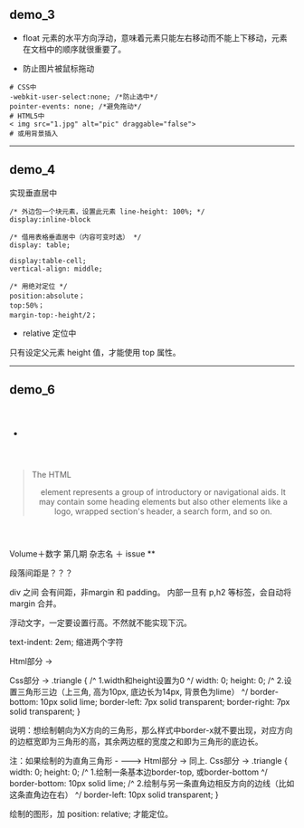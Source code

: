 ## demo_3

- float
元素的水平方向浮动，意味着元素只能左右移动而不能上下移动，元素在文档中的顺序就很重要了。

- 防止图片被鼠标拖动
 ```
 # CSS中
 -webkit-user-select:none; /*防止选中*/
 pointer-events: none; /*避免拖动*/
 # HTML5中
 < img src="1.jpg" alt="pic" draggable="false">
 # 或用背景插入
 ```

---
## demo_4

实现垂直居中
 
```
/* 外边包一个块元素，设置此元素 line-height: 100%; */ 
display:inline-block

/* 借用表格垂直居中（内容可变时选） */
display: table; 

display:table-cell;
vertical-align: middle;

/* 用绝对定位 */
position:absolute；
top:50%；
margin-top:-height/2；

```

- relative 定位中

只有设定父元素 height 值，才能使用 top 属性。

---
## demo_6

- <header> 
 > The HTML <header> element represents a group of introductory or navigational aids. It may contain some heading elements but also other elements like a logo, wrapped section's header, a search form, and so on.

Volume＋数字 第几期
杂志名 ＋ issue **

段落间距是？？？

div 之间 会有间距，非margin 和 padding。 内部一旦有 p,h2 等标签，会自动将 margin 合并。

浮动文字，一定要设置行高。不然就不能实现下沉。

text-indent: 2em; 缩进两个字符

Html部分 ->  <div class="triangle"></div>
   Css部分  ->  .triangle {
                             /^ 1.width和height设置为0 ^/
                              width: 0;
                              height: 0;
                              /^ 2.设置三角形三边（上三角, 高为10px, 底边长为14px, 背景色为lime） ^/
                              border-bottom: 10px solid lime;
                              border-left: 7px solid transparent;
                              border-right: 7px solid transparent; 
                        }

说明：想绘制朝向为X方向的三角形，那么样式中border-x就不要出现，对应方向的边框宽即为三角形的高，其余两边框的宽度之和即为三角形的底边长。

注：如果绘制的为直角三角形 -
       --->  Html部分 ->  同上.
               Css部分  ->  .triangle {
                                         width: 0;
                                         height: 0;
                                         /^ 1.绘制一条基本边border-top, 或border-bottom ^/
                                         border-bottom: 10px solid lime;
                                         /^ 2.绘制与另一条直角边相反方向的边线（比如这条直角边在右） ^/
                                         border-left: 10px solid transparent; 
                                    }


绘制的图形，加 position: relative; 才能定位。